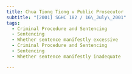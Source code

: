```yaml
---
title: Chua Tiong Tiong v Public Prosecutor
subtitle: "[2001] SGHC 182 / 16\_July\_2001"
tags:
  - Criminal Procedure and Sentencing
  - Sentencing
  - Whether sentence manifestly excessive
  - Criminal Procedure and Sentencing
  - Sentencing
  - Whether sentence manifestly inadequate

---
```


